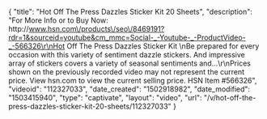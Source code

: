 {
    "title": "Hot Off The Press Dazzles Sticker Kit  20 Sheets",
    "description": "For More Info or to Buy Now: http:\/\/www.hsn.com\/products\/seo\/8469191?rdr=1&sourceid=youtube&cm_mmc=Social-_-Youtube-_-ProductVideo-_-566326\r\nHot Off The Press Dazzles Sticker Kit \nBe prepared for every occasion with this variety of sentiment dazzle stickers. And impressive array of stickers covers a variety of seasonal sentiments and...\r\nPrices shown on the previously recorded video may not represent the current price.  View hsn.com to view the current selling price. HSN Item #566326",
    "videoid": "112327033",
    "date_created": "1502918982",
    "date_modified": "1503415940",
    "type": "captivate",
    "layout": "video",
    "url": "\/v\/hot-off-the-press-dazzles-sticker-kit-20-sheets\/112327033"
}